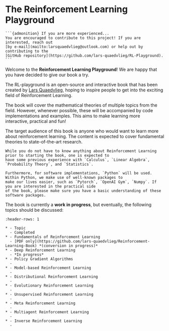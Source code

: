 # The Reinforcement Learning Playground

````{margin}
```{admonition} If you are more experienced...
You are encouraged to contribute to this project! If you are interested, reach out 
[by e-mail](mailto:larsquaedvlieg@outlook.com) or help out by contributing to the 
[GitHub repository](https://github.com/lars-quaedvlieg/RL-Playground).
```
````

Welcome to the **Reinforcement Learning Playground**! We are happy that you have decided to give our book a try. 

The RL-playground is an open-source and interactive book that has been created by 
[Lars Quaedvlieg](https://larsquaedvlieg.com/), hoping to inspire people to get into the exciting field of Reinforcement
Learning. 

The book will cover the mathematical theories of multiple topics from the field. However, whenever possible, 
these will be accompanied by code implementations and examples. This aims to make learning more interactive, practical 
and fun! 

The target audience of this book is anyone who would want to learn more about reinforcement learning. The content is 
expected to cover fundamental theories to state-of-the-art research.

```{tip}
While you do not have to know anything about Reinforcement Learning prior to starting the book, one is expected to
have some previous experience with `Calculus`, `Linear Algebra`, `Probability Theory`, and `Statistics`.

Furthermore, for software implementations, `Python` will be used. Within Python, we make use of well-known packages to 
make our lives easier, such as `Pytorch`, `OpenAI Gym`, `Numpy`. If you are interested in the practical side 
of the book, please make sure you have a basic understanding of these software packages.
```

The book is currently a **work in progress**, but eventually, the following topics should be discussed:

```{list-table} Book content list (can change over time)
:header-rows: 1

* - Topic
  - Completed
* - Fundamentals of Reinforcement Learning
  - [PDF only](https://github.com/lars-quaedvlieg/Reinforcement-Learning-Book) *(conversion in progress)*
* - Deep Reinforcement Learning
  - *In progress*
* - Policy Gradient Algorithms
  - 
* - Model-based Reinforcement Learning
  - 
* - Distributional Reinforcement Learning
  - 
* - Evolutionary Reinforcement Learning
  - 
* - Unsupervised Reinforcement Learning
  - 
* - Meta Reinforcement Learning
  - 
* - Multiagent Reinforcement Learning
  - 
* - Inverse Reinforcement Learning
  - 
```
